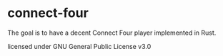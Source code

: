 # connect-four
The goal is to have a decent Connect Four player implemented in Rust.

licensed under GNU General Public License v3.0

